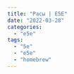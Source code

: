 ```yaml
---
title: "Расы | E5E"
date: "2022-03-28"
categories: 
  - "e5e"
tags: 
  - "5e"
  - "e5e"
  - "homebrew"
---
```



